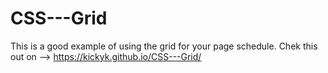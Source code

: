 # CSS---Grid
This is a good example of using the grid for your page schedule.
Chek this out on --> https://kickyk.github.io/CSS---Grid/

